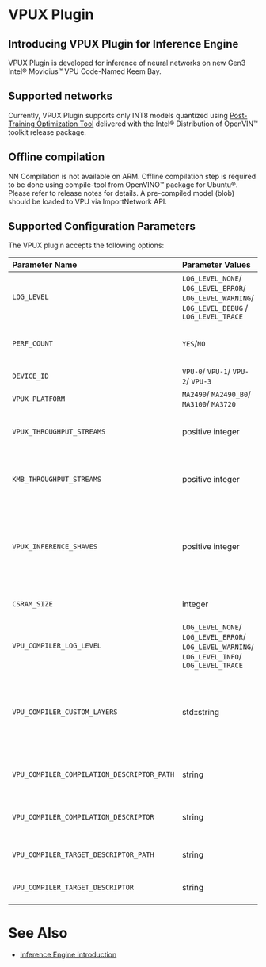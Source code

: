 # VPUX Plugin

## Introducing VPUX Plugin for Inference Engine

VPUX Plugin is developed for inference of neural networks on new Gen3 Intel&reg; Movidius&trade; VPU Code-Named Keem Bay.

## Supported networks

Currently, VPUX Plugin supports only INT8 models quantized using [Post-Training Optimization Tool](https://docs.openvinotoolkit.org/latest/pot_README.html) delivered with the Intel&reg; Distribution of OpenVIN&trade; toolkit release package.


## Offline compilation

NN Compilation is not available on ARM. Offline compilation step is required to be done using compile-tool from OpenVINO&trade; package for Ubuntu&reg;. 
Please refer to release notes for details. 
A pre-compiled model (blob) should be loaded to VPU via ImportNetwork API.


## Supported Configuration Parameters


The VPUX plugin accepts the following options:

| Parameter Name        | Parameter Values | Default Value    | Description                                                                        |
| :---                  | :---             | :---       | :---                                                                               |
| `LOG_LEVEL`    | `LOG_LEVEL_NONE`/ `LOG_LEVEL_ERROR`/ `LOG_LEVEL_WARNING`/ `LOG_LEVEL_DEBUG` / `LOG_LEVEL_TRACE` | `LOG_LEVEL_NONE` | Set log level for VPUX plugin |
| `PERF_COUNT` | `YES`/`NO` | `NO` | Enable or disable performance counter |
| `DEVICE_ID`    | `VPU-0`/ `VPU-1`/ `VPU-2`/ `VPU-3` | `VPU-0` | `VPU-0` | Device identifier |
| `VPUX_PLATFORM`    | `MA2490`/ `MA2490_B0`/ `MA3100`/ `MA3720` | `MA2490` | Device platform |
| `VPUX_THROUGHPUT_STREAMS`    | positive integer | 2 | Set the number of threads to use for model execution |
| `KMB_THROUGHPUT_STREAMS`    | positive integer | 2 | **[Deprecated]** Set the number of threads to use for model execution |
| `VPUX_INFERENCE_SHAVES`    | positive integer | 0 | Set the number of shaves to be used by NNCore plug-in during inference. 0 - use default value |
| `CSRAM_SIZE`  | integer | -1 | Set the size of CSRAM in bytes |
| `VPU_COMPILER_LOG_LEVEL`    | `LOG_LEVEL_NONE`/ `LOG_LEVEL_ERROR`/ `LOG_LEVEL_WARNING`/ `LOG_LEVEL_INFO`/ `LOG_LEVEL_TRACE` | `LOG_LEVEL_INFO` | Set log level for mcmCompiler |
| `VPU_COMPILER_CUSTOM_LAYERS` | std::string | empty | Path to custom layer binding xml file. Custom layer has higher priority over native implementation |
| `VPU_COMPILER_COMPILATION_DESCRIPTOR_PATH`    | string | 'mcm_config/compilation' | Path to folder with compilation config files |
| `VPU_COMPILER_COMPILATION_DESCRIPTOR`    | string | 'release_kmb' | Name of config file for network compilation |
| `VPU_COMPILER_TARGET_DESCRIPTOR_PATH`    | string | 'mcm_config/target' | Path to folder with target config files |
| `VPU_COMPILER_TARGET_DESCRIPTOR`    | string | 'release_kmb' | Name of config file for target device |


# See Also

* [Inference Engine introduction](https://gitlab-icv.inn.intel.com/inference-engine/dldt/blob/master/docs/IE_DG/inference_engine_intro.md)
